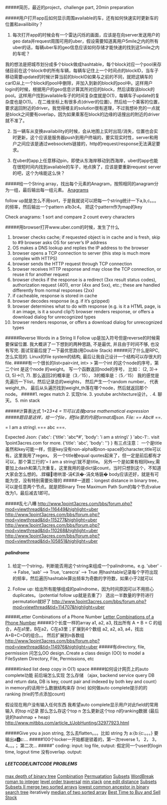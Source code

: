 #####简历，最近的project，challenge part, 20min preparation

#####用户打开app后如何显示周围available的车，还有如何快速实时更新车的位置和availibility？

1. 每次打开app的时候会有一个雷达闪烁的画面，应该是在向server发送用户的geo data并request周围可用的uber，假设需要知道离用户5mile之内的所有uber的话，每辆uber车的geo信息应该如何存储才能快速的找到这5mile之内的车呢？

我的想法是把城市划分成多个block做成hashtable，每个block对应一个pool来存储目前在这个block中的所有车辆，每辆车记住上一个时间点的blockID，当车子移动需要update的时候计算当前的blockID如果与之前的不同，就把这辆车的carID从上一个block的pool中删除，并加入到新的block的pool中。这样用户login的时候，根据用户的geo信息计算其所对应的block，然后读取该block的pool。这样用户找到available车子的时间复杂度就是O(1)，每辆车子update的复杂度也是O(1)。. 
在二维坐标上有很多点(driver的位置)，然后给一个乘客的位置，要求返回附近的driver。我觉得楼主的solution很有道理，不过我想补充的一点就是block之间要有overlap，因为如果乘客在block的边缘的话搜出的附近的driver就不准了。

2. 当一辆车从变换availability的时候，会从地图上实时出现/消失，位置也会实时更新，这个应该是服务器push到用户终端的，要实现实时性，server和用户之间应该是通过websockets链接的，http的request/response无法满足要求。

3. 在uber的app上任意移动pin，即使从东海岸移动到西海岸，uber的app也能在很短时间内找到available的车子，地点换了，应该是要重新request server的吧，这个为啥能这么快？

#####给一个String array，找出每个元素的Anagram，按照相同的anagram分为一组，最后输出每一组元素。
[Anagrams](http://www.lintcode.com/en/problem/anagrams/)

follow up就是怎么不用sort，于是我就说可以把每一个string统计一下a,b,c。。。的频率，然后输出一个pattern a1b3c4。
把这个pattern作为map的key

Check anagrams: 1 sort and compare 2 count every characters

#####用browser打开www.uber.com的时候，发生了什么
1. browser checks cache; if requested object is in cache and is fresh, skip to #9 browser asks OS for server’s IP address
2. OS makes a DNS lookup and replies the IP address to the browser
3. browser opens a TCP connection to server (this step is much more complex with HTTPS)
4. browser sends the HTTP request through TCP connection
5. browser receives HTTP response and may close the TCP connection, or reuse it for another request
6. browser checks if the response is a redirect (3xx result status codes), authorization request (401), error (4xx and 5xx), etc.; these are handled differently from normal responses (2xx)
7. if cacheable, response is stored in cache
8. browser decodes response (e.g. if it’s gzipped)
9. browser determines what to do with response (e.g. is it a HTML page, is it an image, is it a sound clip?)
browser renders response, or offers a download dialog for unrecognized types
10. browser renders response, or offers a download dialog for unrecognized types

#####Reverse Words in a String II
Follow up是加入符号但是reverse的时候需要保留位置. 我大概讲了一下想到的两种思路, 不是最优, 并且由于时间不够, 也没有写完. 面试官最后提了一下最优思路(用Double Stack)
#####问了什么是RPC, 怎么实现的. Linux的file system的结构, 最后让我自己设计一个结构可以存很大的file.
#####有一个很长的list<pair<int, int> > 第一个int 的这个node的序号，第二个int 是这个node 的weight。 写一个函数返回node的序号， 比如：
(2, 3)->(3, 5)->(1, 7). 那么返回2的概率是（3／15）， 3的概率是：（5／15）
我的感觉是先遍历一下list，然后记录总的weights， 然后产生一个random number， 代表weight_th， 最后从头遍历找到weight_th落在哪个node，然后就返回那个node。
#####1. regex match
2. 实现trie. 
3. youtube architecture设计。. 
4. 聊天。
5. min stack

#####计算表达式  1+2*3+4 = 11可以去搜parse mathematical expression
#####题目是这样，给一个file，把file里的内容format成json.
File:
== Abc*# ==. 

= I am a string\\
=== abc ===. 

Expected Json:
{'abc': 
       {'title': 'abc*#',
        'body': 'i am a string\\'
        }
'abc-1':. visit 1point3acres.com for more.
       {'title': 'abc',
        'body': ''}
}
有三点注意：
一个是title虽然和key可能一样，但是key没有non-alpha和non-space的character,title可以有。这里我用了regex。
另一个title被equal quotes起来了，但一定是前后都有才可以，那个第三行的‘= I am a string\\’就不是title。
另外一个是如果有相同key,需要加上dash和第几次重复。这里我用的是dict装count，当时只想到这个，不知道大家会怎么想的。.鐣欏璁哄潧-涓€浜�-涓夊垎鍦�
body应该还好，就是有可能为空，没有特别需要处理的
#####一道题：longest distance in binary tree，可以是任意两个节点。就是把Binary Tree Maximum Path Sum的每个节点value改为1，最后减去1即可。

#####乱七八糟
http://www.1point3acres.com/bbs/forum.php?mod=viewthread&tid=116449&highlight=uber
http://www.1point3acres.com/bbs/forum.php?mod=viewthread&tid=115277&highlight=uber
http://www.1point3acres.com/bbs/forum.php?mod=viewthread&tid=110268&highlight=uber
http://www.1point3acres.com/bbs/forum.php?mod=viewthread&tid=105851&highlight=uber

#####  palindrome
1. 给定一个string，判断能否用这个string来组成一个palindrome。e.g. 'uber' --> False, 'aab' --> True, 'carecra' --> True
用hashtable记录每个字符出现的频率，然后遍历hashtable算出频率为奇数的字符数，如果小于2就可以

2. Follow up: 给出所有能够组成的palindrome，因为时间原因可以不用担心duplicates。（potential follow up就是去重了）
选出一半数量的字符进行permutation就好了
http://www.1point3acres.com/bbs/forum.php?mod=viewthread&tid=114707&highlight=uber

#####Letter Combinations of a Phone Number 
[Letter Combinations of a Phone Number](https://leetcode.com/problems/letter-combinations-of-a-phone-number/)
#####3个长度一样的array a1, a2, a3, 找出所有 A + B = C 的组合，A在a1里，B在a2，C在a3里；扩展到4个数组 a2, a2, a3, a4，找出A+B+C=D的组合。。 然后扩展到n各数组
http://www.1point3acres.com/bbs/forum.php?mod=viewthread&tid=114976&highlight=uber
#####有directory, file, permission 问怎么OO design..Create a class design (OO) to model a FileSystem
    Directory, File, Permissions, etc

#####linked list deep copy in O(1) space
#####如何设计网页上的auto complete功能
前后端怎么实现 怎么存储 （ajax, backend service query DB and return data, DB
is key, count pair and indexed by both key and count）
in memory的话用什么数据结构来存 (trie)
如何做auto complete提示的的ranking (trie的节点添加count)

假设现在用户没有输入任何东西 我希望auto complete显示用户对此field的常用输入
的top n记录 那么怎么存这个top n 怎么更新这个top n的ranking数据
(最后说的hashmap + heap)
http://www.mitbbs.com/article_t/JobHunting/32977923.html

#####Give you a json string, 怎么去flatten。。。比如 string 为 a:{b:{c:。。。} 要输出a:b:c:...
#####100个locker一开始都是锁着的，第一次reverse 1， 2， 3， 4。。。； 第二次...
#####” coding: input: log file, output: 假定同一个user的login time, logout time 没有overlap. output:

##### LEETCODE/LINTCODE PROBLEMS
[max depth of binary tree]()
[Combination]()
[Permuatation]()
[Subsets]()
[WordBreak]()
[roman to integer]()
[level order traversal]()
[min stack]()
[one edit distance]()
[Subsets](http://www.lintcode.com/en/problem/subsets/)
[Subsets II ](http://www.lintcode.com/en/problem/subsets-ii/) 
[merge two sorted arrays]()
[lowest common ancestor in binary search tree](http://www.lintcode.com/en/problem/lowest-common-ancestor/) iteratively
[median of two sorted array](http://www.lintcode.com/en/problem/median-of-two-sorted-arrays/)
[Best Time to Buy and Sell Stock]()
[]()
[]()
[]()
[]()
[]()